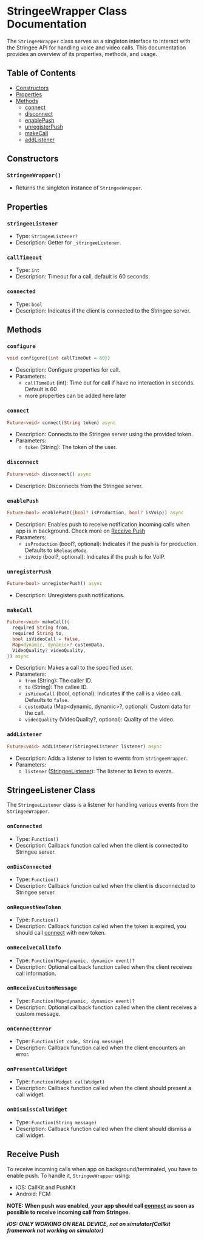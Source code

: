 # StringeeWrapper Class Documentation

The `StringeeWrapper` class serves as a singleton interface to interact with the Stringee API for handling voice and video calls. This documentation provides an overview of its properties, methods, and usage.

## Table of Contents

- [Constructors](#constructors)
- [Properties](#properties)
- [Methods](#methods)
  - [connect](#connect)
  - [disconnect](#disconnect)
  - [enablePush](#enablepush)
  - [unregisterPush](#unregisterpush)
  - [makeCall](#makecall)
  - [addListener](#addlistener)

## Constructors

### `StringeeWrapper()`

- Returns the singleton instance of `StringeeWrapper`.

## Properties

### `stringeeListener`

- Type: `StringeeListener?`
- Description: Getter for `_stringeeListener`.

### `callTimeout`

- Type: `int`
- Description: Timeout for a call, default is 60 seconds.

### `connected`

- Type: `bool`
- Description: Indicates if the client is connected to the Stringee server.

## Methods

### `configure`

```dart
void configure({int callTimeOut = 60})
```

- Description: Configure properties for call.
- Parameters:
  - `callTimeOut` (int): Time out for call if have no interaction in seconds. Default is 60
  - more properties can be added here later

### `connect`

```dart
Future<void> connect(String token) async
```

- Description: Connects to the Stringee server using the provided token.
- Parameters:
  - `token` (String): The token of the user.

### `disconnect`

```dart
Future<void> disconnect() async
```

- Description: Disconnects from the Stringee server.

### `enablePush`

```dart
Future<bool> enablePush({bool? isProduction, bool? isVoip}) async
```

- Description: Enables push to receive notification incoming calls when app is in background. Check more on [Receive Push](#receive-push)
- Parameters:
  - `isProduction` (bool?, optional): Indicates if the push is for production. Defaults to `kReleaseMode`.
  - `isVoip` (bool?, optional): Indicates if the push is for VoIP.

### `unregisterPush`

```dart
Future<bool> unregisterPush() async
```

- Description: Unregisters push notifications.

### `makeCall`

```dart
Future<void> makeCall({
  required String from,
  required String to,
  bool isVideoCall = false,
  Map<dynamic, dynamic>? customData,
  VideoQuality? videoQuality,
}) async
```

- Description: Makes a call to the specified user.
- Parameters:
  - `from` (String): The caller ID.
  - `to` (String): The callee ID.
  - `isVideoCall` (bool, optional): Indicates if the call is a video call. Defaults to `false`.
  - `customData` (Map<dynamic, dynamic>?, optional): Custom data for the call.
  - `videoQuality` (VideoQuality?, optional): Quality of the video.

### `addListener`

```dart
Future<void> addListener(StringeeListener listener) async
```

- Description: Adds a listener to listen to events from `StringeeWrapper`.
- Parameters:
  - `listener` ([StringeeListener](#stringeelistener-class)): The listener to listen to events.

## StringeeListener Class

The `StringeeListener` class is a listener for handling various events from the `StringeeWrapper`.

### `onConnected`

- Type: `Function()`
- Description: Callback function called when the client is connected to Stringee server.

### `onDisConnected`

- Type: `Function()`
- Description: Callback function called when the client is disconnected to Stringee server.

### `onRequestNewToken`

- Type: `Function()`
- Description: Callback function called when the token is expired, you should call [connect](#connect) with new token.

### `onReceiveCallInfo`

- Type: `Function(Map<dynamic, dynamic> event)?`
- Description: Optional callback function called when the client receives call information.

### `onReceiveCustomMessage`

- Type: `Function(Map<dynamic, dynamic> event)?`
- Description: Optional callback function called when the client receives a custom message.

### `onConnectError`

- Type: `Function(int code, String message)`
- Description: Callback function called when the client encounters an error.

### `onPresentCallWidget`

- Type: `Function(Widget callWidget)`
- Description: Callback function called when the client should present a call widget.

### `onDismissCallWidget`

- Type: `Function(String message)`
- Description: Callback function called when the client should dismiss a call widget.

## Receive Push

To receive incoming calls when app on background/terminated, you have to enable push. To handle it, `StringeeWrapper` using:

- iOS: CallKit and PushKit
- Android: FCM

**NOTE: When push was enabled, your app should call [connect](#connect) as soon as possible to receive incoming call from Stringee.**

***iOS: ONLY WORKING ON REAL DEVICE, not on simulator(Callkit framework not working on simulator)***

<!-- ### Configure push

1. Configure on Stringee developer. Follow steps in [Push Notification](https://developer.stringee.com/docs/push-notification/flutter)

2. Configure on your project

    - iOS
        - Info.plist

            ```xml
            <key>UIBackgroundModes</key>
            <array>
            <string>voip</string>
            <string>remote-notification</string>
            <string>processing</string> //you can add this if needed
            </array>
            ```

        - Add Capability -> Push Notifications

    - Android -->
